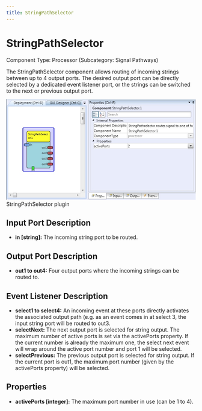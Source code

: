 ```yaml
---
title: StringPathSelector
---
```


# StringPathSelector

Component Type: Processor (Subcategory: Signal Pathways)

The StringPathSelector component allows routing of incoming strings between up to 4 output ports. The desired output port can be directly selected by a dedicated event listener port, or the strings can be switched to the next or previous output port.

![Screenshot: StringPathSelector plugin](./img/StringPathSelector.jpg "Screenshot: StringPathSelector plugin")  
StringPathSelector plugin

## Input Port Description

- **in \[string\]:** The incoming string port to be routed.

## Output Port Description

- **out1 to out4:** Four output ports where the incoming strings can be routed to.

## Event Listener Description

- **select1 to select4:** An incoming event at these ports directly activates the associated output path (e.g. as an event comes in at select 3, the input string port will be routed to out3.
- **selectNext:** The next output port is selected for string output. The maximum number of active ports is set via the activePorts property. If the current number is already the maximum one, the select next event will wrap around the active port number and port 1 will be selected.
- **selectPrevious:** The previous output port is selected for string output. If the current port is out1, the maximum port number (given by the activePorts property) will be selected.

## Properties

- **activePorts \[integer\]:** The maximum port number in use (can be 1 to 4).
